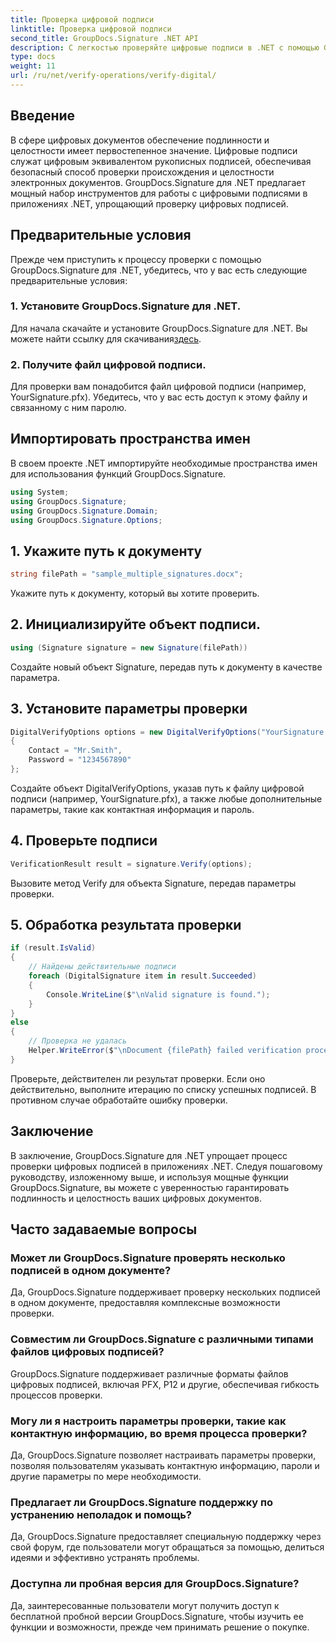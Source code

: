 ```yaml
---
title: Проверка цифровой подписи
linktitle: Проверка цифровой подписи
second_title: GroupDocs.Signature .NET API
description: С легкостью проверяйте цифровые подписи в .NET с помощью GroupDocs.Signature. Обеспечьте подлинность и целостность документа без особых усилий.
type: docs
weight: 11
url: /ru/net/verify-operations/verify-digital/
---
```

## Введение
В сфере цифровых документов обеспечение подлинности и целостности имеет первостепенное значение. Цифровые подписи служат цифровым эквивалентом рукописных подписей, обеспечивая безопасный способ проверки происхождения и целостности электронных документов. GroupDocs.Signature для .NET предлагает мощный набор инструментов для работы с цифровыми подписями в приложениях .NET, упрощающий проверку цифровых подписей.
## Предварительные условия
Прежде чем приступить к процессу проверки с помощью GroupDocs.Signature для .NET, убедитесь, что у вас есть следующие предварительные условия:
### 1. Установите GroupDocs.Signature для .NET.
 Для начала скачайте и установите GroupDocs.Signature для .NET. Вы можете найти ссылку для скачивания[здесь](https://releases.groupdocs.com/signature/net/).
### 2. Получите файл цифровой подписи.
Для проверки вам понадобится файл цифровой подписи (например, YourSignature.pfx). Убедитесь, что у вас есть доступ к этому файлу и связанному с ним паролю.

## Импортировать пространства имен
В своем проекте .NET импортируйте необходимые пространства имен для использования функций GroupDocs.Signature.

```csharp
using System;
using GroupDocs.Signature;
using GroupDocs.Signature.Domain;
using GroupDocs.Signature.Options;
```
## 1. Укажите путь к документу
```csharp
string filePath = "sample_multiple_signatures.docx";
```
Укажите путь к документу, который вы хотите проверить.
## 2. Инициализируйте объект подписи.
```csharp
using (Signature signature = new Signature(filePath))
```
Создайте новый объект Signature, передав путь к документу в качестве параметра.
## 3. Установите параметры проверки
```csharp
DigitalVerifyOptions options = new DigitalVerifyOptions("YourSignature.pfx")
{
    Contact = "Mr.Smith",
    Password = "1234567890"
};
```
Создайте объект DigitalVerifyOptions, указав путь к файлу цифровой подписи (например, YourSignature.pfx), а также любые дополнительные параметры, такие как контактная информация и пароль.
## 4. Проверьте подписи
```csharp
VerificationResult result = signature.Verify(options);
```
Вызовите метод Verify для объекта Signature, передав параметры проверки.
## 5. Обработка результата проверки
```csharp
if (result.IsValid)
{
    // Найдены действительные подписи
    foreach (DigitalSignature item in result.Succeeded)
    {
        Console.WriteLine($"\nValid signature is found.");
    }
}
else
{
    // Проверка не удалась
    Helper.WriteError($"\nDocument {filePath} failed verification process.");
}
```
Проверьте, действителен ли результат проверки. Если оно действительно, выполните итерацию по списку успешных подписей. В противном случае обработайте ошибку проверки.

## Заключение
В заключение, GroupDocs.Signature для .NET упрощает процесс проверки цифровых подписей в приложениях .NET. Следуя пошаговому руководству, изложенному выше, и используя мощные функции GroupDocs.Signature, вы можете с уверенностью гарантировать подлинность и целостность ваших цифровых документов.
## Часто задаваемые вопросы
### Может ли GroupDocs.Signature проверять несколько подписей в одном документе?
Да, GroupDocs.Signature поддерживает проверку нескольких подписей в одном документе, предоставляя комплексные возможности проверки.
### Совместим ли GroupDocs.Signature с различными типами файлов цифровых подписей?
GroupDocs.Signature поддерживает различные форматы файлов цифровых подписей, включая PFX, P12 и другие, обеспечивая гибкость процессов проверки.
### Могу ли я настроить параметры проверки, такие как контактную информацию, во время процесса проверки?
Да, GroupDocs.Signature позволяет настраивать параметры проверки, позволяя пользователям указывать контактную информацию, пароли и другие параметры по мере необходимости.
### Предлагает ли GroupDocs.Signature поддержку по устранению неполадок и помощь?
Да, GroupDocs.Signature предоставляет специальную поддержку через свой форум, где пользователи могут обращаться за помощью, делиться идеями и эффективно устранять проблемы.
### Доступна ли пробная версия для GroupDocs.Signature?
Да, заинтересованные пользователи могут получить доступ к бесплатной пробной версии GroupDocs.Signature, чтобы изучить ее функции и возможности, прежде чем принимать решение о покупке.